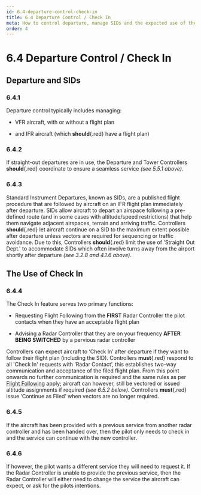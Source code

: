 ```yaml
---
id: 6.4-departure-control-check-in
title: 6.4 Departure Control / Check In
meta: How to control departure, manage SIDs and the expected use of the Check In function.
order: 4
---
```


# 6.4  Departure Control / Check In

 

## Departure and SIDs

### 6.4.1    

Departure control typically includes managing:

 

 -    VFR aircraft, with or without a flight plan

 -    and IFR aircraft (which **should**{.red} have a flight plan)

 

### 6.4.2    

If straight-out departures are in use, the Departure and Tower Controllers **should**{.red} coordinate to ensure a seamless service *(see 5.5.1 above)*.



### 6.4.3    

Standard Instrument Departures, known as SIDs, are a published flight procedure that are followed by aircraft on an IFR flight plan immediately after departure. SIDs allow aircraft to depart an airspace following a pre-defined route (and in some cases with altitude/speed restrictions) that help them navigate adjacent airspaces, terrain and arriving traffic. Controllers **should**{.red} let aircraft continue on a SID to the maximum extent possible after departure unless vectors are required for sequencing or traffic avoidance. Due to this, Controllers **should**{.red} limit the use of 'Straight Out Dept.' to accommodate SIDs which often involve turns away from the airport shortly after departure *(see 3.2.8 and 4.1.6 above)*.



## The Use of Check In

### 6.4.4    

The Check In feature serves two primary functions:

 

 -    Requesting Flight Following from the **FIRST** Radar Controller the pilot contacts when they have an acceptable flight plan

 - Advising a Radar Controller that they are on your frequency **AFTER BEING SWITCHED** by a pervious radar controller

   

Controllers can expect aircraft to ‘Check In’ after departure if they want to follow their flight plan (including the SID). Controllers **must**{.red} respond to all 'Check In' requests with ‘Radar Contact’, this establishes two-way communication and acceptance of the filed flight plan. From this point onwards no further communication is required and the same rules as per [Flight Following](/guide/atc-manual/8.-radar/8.5-flight-following#8.5-flight-following) apply; aircraft can however, still be vectored or issued altitude assignments if required *(see 6.5.2 below).* Controllers **must**{.red} issue ‘Continue as Filed’ when vectors are no longer required.



### 6.4.5

If the aircraft has been provided with a previous service from another radar controller and has been handed over, then the pilot only needs to check in and the service can continue with the new controller.



### 6.4.6    

If however, the pilot wants a different service they will need to request it. If the Radar Controller is unable to provide the previous service, then the Radar Controller will either need to change the service the aircraft can expect, or ask for the pilots intentions.

  

  